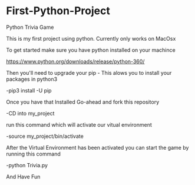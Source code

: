 # First-Python-Project
Python Trivia Game

This is my first project using python. Currently only works on MacOsx

To get started make sure you have python installed on your machince

https://www.python.org/downloads/release/python-360/

Then you'll need to upgrade your pip - This alows you to install your packages in python3

  -pip3 install -U pip

Once you have that Installed Go-ahead and fork this repository

  -CD into my_project

run this command which will activate our vitual environment

  -source my_project/bin/activate

After the Virtual Environment has been activated you can start the game by running this command

  -python Trivia.py

And Have Fun
